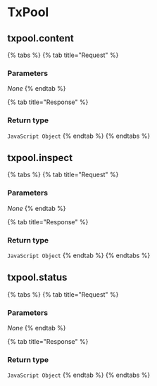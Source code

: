 # TxPool

## txpool.content

 

{% tabs %}
{% tab title="Request" %}
### **Parameters**

_None_
{% endtab %}

{% tab title="Response" %}
### Return type

`JavaScript Object`
{% endtab %}
{% endtabs %}

## txpool.inspect

 

{% tabs %}
{% tab title="Request" %}
### **Parameters**

_None_
{% endtab %}

{% tab title="Response" %}
### Return type

`JavaScript Object`
{% endtab %}
{% endtabs %}

## txpool.status

 

{% tabs %}
{% tab title="Request" %}
### **Parameters**

_None_
{% endtab %}

{% tab title="Response" %}
### Return type

`JavaScript Object`
{% endtab %}
{% endtabs %}

